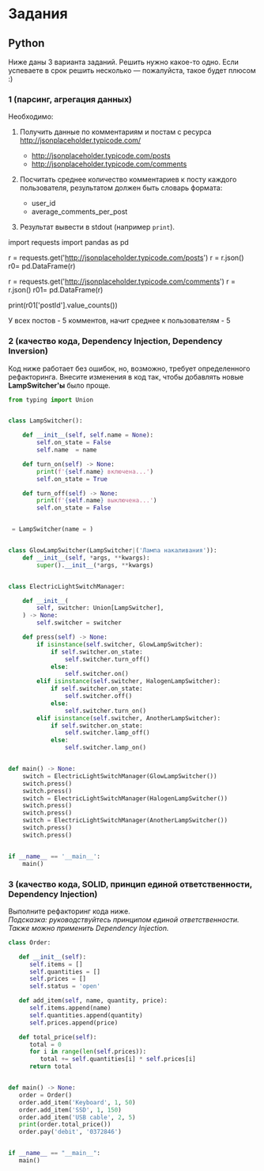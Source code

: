 # Задания

## Python

Ниже даны 3 варианта заданий. Решить нужно какое-то одно.
Если успеваете в срок решить несколько — пожалуйста, такое будет плюсом :)

### 1 (парсинг, агрегация данных)

Необходимо:
1. Получить данные по комментариям и постам с ресурса http://jsonplaceholder.typicode.com/
    * http://jsonplaceholder.typicode.com/posts
    * http://jsonplaceholder.typicode.com/comments

2. Посчитать среднее количество комментариев к посту каждого
   пользователя, результатом должен быть словарь формата:
    * user_id
    * average_comments_per_post
   
3. Результат вывести в stdout (например `print`).


import requests
import pandas as pd

r = requests.get('http://jsonplaceholder.typicode.com/posts')
r = r.json()
r0= pd.DataFrame(r)

r = requests.get('http://jsonplaceholder.typicode.com/comments')
r = r.json()
r01= pd.DataFrame(r)

print(r01['postId'].value_counts())

У всех постов - 5 комментов, начит среднее к      пользователям - 5 

### 2 (качество кода, Dependency Injection, Dependency Inversion)

Код ниже работает без ошибок, но, возможно, требует определенного рефакторинга.
Внесите изменения в код так, чтобы добавлять новые **LampSwitcher'ы** было проще.

```python
from typing import Union


class LampSwitcher():

    def __init__(self, self.name = None):
        self.on_state = False
        self.name  = name

    def turn_on(self) -> None:
        print(f'{self.name} включена...')
        self.on_state = True

    def turn_off(self) -> None:
        print(f'{self.name} выключена...')
        self.on_state = False


 = LampSwitcher(name = )


class GlowLampSwitcher(LampSwitcher|('Лампа накаливания')):
    def __init__(self, *args, **kwargs):
        super().__init__(*args, **kwargs)


class ElectricLightSwitchManager:

    def __init__(
        self, switcher: Union[LampSwitcher],
    ) -> None:
        self.switcher = switcher

    def press(self) -> None:
        if isinstance(self.switcher, GlowLampSwitcher):
            if self.switcher.on_state:
                self.switcher.turn_off()
            else:
                self.switcher.on()
        elif isinstance(self.switcher, HalogenLampSwitcher):
            if self.switcher.on_state:
                self.switcher.off()
            else:
                self.switcher.turn_on()
        elif isinstance(self.switcher, AnotherLampSwitcher):
            if self.switcher.on_state:
                self.switcher.lamp_off()
            else:
                self.switcher.lamp_on()


def main() -> None:
    switch = ElectricLightSwitchManager(GlowLampSwitcher())
    switch.press()
    switch.press()
    switch = ElectricLightSwitchManager(HalogenLampSwitcher())
    switch.press()
    switch.press()
    switch = ElectricLightSwitchManager(AnotherLampSwitcher())
    switch.press()
    switch.press()


if __name__ == '__main__':
    main()

```

### 3 (качество кода, SOLID, принцип единой ответственности, Dependency Injection)

Выполните рефакторинг кода ниже.<br>
*Подсказка: руководствуйтесь принципом единой ответственности. Также можно применить Dependency Injection.*

```python
class Order:

   def __init__(self):
      self.items = []
      self.quantities = []
      self.prices = []
      self.status = 'open'

   def add_item(self, name, quantity, price):
      self.items.append(name)
      self.quantities.append(quantity)
      self.prices.append(price)

   def total_price(self):
      total = 0
      for i in range(len(self.prices)):
         total += self.quantities[i] * self.prices[i]
      return total


def main() -> None:
   order = Order()
   order.add_item('Keyboard', 1, 50)
   order.add_item('SSD', 1, 150)
   order.add_item('USB cable', 2, 5)
   print(order.total_price())
   order.pay('debit', '0372846')


if __name__ == "__main__":
   main()
```
